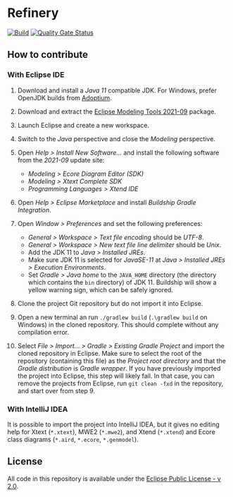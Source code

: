 # Refinery

[![Build](https://github.com/graphs4value/refinery/actions/workflows/build.yml/badge.svg)](https://github.com/graphs4value/refinery/actions/workflows/build.yml) [![Quality Gate Status](https://sonarcloud.io/api/project_badges/measure?project=graphs4value_refinery&metric=alert_status)](https://sonarcloud.io/dashboard?id=graphs4value_refinery)

## How to contribute

### With Eclipse IDE

1. Download and install a _Java 11_ compatible JDK. For Windows, prefer OpenJDK builds from [Adoptium](https://adoptium.net/).

2. Download and extract the [Eclipse Modeling Tools 2021-09](https://www.eclipse.org/downloads/packages/release/2021-09/r/eclipse-modeling-tools) package.

3. Launch Eclipse and create a new workspace.

4. Switch to the _Java_ perspective and close the _Modeling_ perspective.

5. Open _Help > Install New Software..._ and install the following software from the _2021-09_ update site:
    * _Modeling > Ecore Diagram Editor (SDK)_
    * _Modeling > Xtext Complete SDK_
    * _Programming Languages > Xtend IDE_

6. Open _Help > Eclipse Marketplace_ and install _Buildship Gradle Integration_.

7. Open _Window > Preferences_ and set the following preferences:
    * _General > Workspace > Text file encoding_ should be _UTF-8_.
    * _General > Workspace > New text file line delimiter_ should be _Unix_.
    * Add the JDK 11 to _Java > Installed JREs_.
    * Make sure JDK 11 is selected for _JavaSE-11_ at _Java > Installed JREs > Execution Environments_.
    * Set _Gradle > Java home_ to the `JAVA_HOME` directory (the directory which contains the `bin` directory) of JDK 11.
      Buildship will show a yellow warning sign, which can be safely ignored.
	  
8. Clone the project Git repository but do not import it into Eclipse.

9. Open a new terminal an run `./gradlew build` (`.\gradlew build` on Windows) in the cloned repository. This should complete without any compilation error.

10. Select _File > Import... > Gradle > Existing Gradle Project_ and import the cloned repository in Eclipse.
  Make sure to select the root of the repository (containing this file) as the _Project root directory_ and that the _Gradle distribution_ is _Gradle wrapper_.
  If you have previously imported the project into Eclipse, this step will likely fail.
  In that case, you can remove the projects from Eclipse, run `git clean -fxd` in the repository, and start over from step 9. 

### With IntelliJ IDEA

It is possible to import the project into IntelliJ IDEA, but it gives no editing help for Xtext (`*.xtext`), MWE2 (`*.mwe2`), and Xtend (`*.xtend`) and Ecore class diagrams (`*.aird`, `*.ecore`, `*.genmodel`). 

## License

All code in this repository is available under the [Eclipse Public License - v 2.0](https://www.eclipse.org/legal/epl-2.0/).

